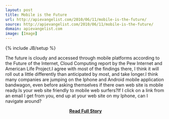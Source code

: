 ```yaml
---
layout: post
title: Mobile is the Future
url: http://apievangelist.com/2010/06/11/mobile-is-the-future/
source: http://apievangelist.com/2010/06/11/mobile-is-the-future/
domain: apievangelist.com
image: [Image]
---
```

{% include JB/setup %}<p>The future is cloudy and accessed through mobile platforms according to the Future of the Internet, Cloud Computing report by the Pew Internet and American Life Project.I agree with most of the findings there, I think it will roll out a little differently than anticipated by most, and take longer.I think many companies are jumping on the Iphone and Android mobile application bandwagon, even before asking themselves if there own web site is mobile ready.Is your web site friendly to mobile web surfers?If I click on a link from an email I get from you, end up at your web site on my Iphone, can I navigate around?</p>
<center><p><a href="http://apievangelist.com/2010/06/11/mobile-is-the-future/" style='padding:25px; font-sze:18px; font-weight: bold;'>Read Full Story</a></p></center>
